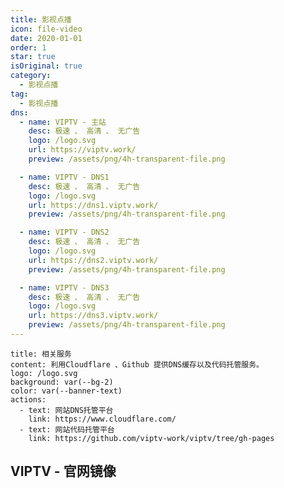 ```yaml
---
title: 影视点播
icon: file-video
date: 2020-01-01
order: 1
star: true
isOriginal: true
category:
  - 影视点播
tag:
  - 影视点播
dns:
  - name: VIPTV - 主站
    desc: 极速 、 高清 、 无广告
    logo: /logo.svg
    url: https://viptv.work/
    preview: /assets/png/4h-transparent-file.png

  - name: VIPTV - DNS1
    desc: 极速 、 高清 、 无广告
    logo: /logo.svg
    url: https://dns1.viptv.work/
    preview: /assets/png/4h-transparent-file.png

  - name: VIPTV - DNS2
    desc: 极速 、 高清 、 无广告
    logo: /logo.svg
    url: https://dns2.viptv.work/
    preview: /assets/png/4h-transparent-file.png

  - name: VIPTV - DNS3
    desc: 极速 、 高清 、 无广告
    logo: /logo.svg
    url: https://dns3.viptv.work/
    preview: /assets/png/4h-transparent-file.png
---
```


```component VPBanner
title: 相关服务
content: 利用Cloudflare 、Github 提供DNS缓存以及代码托管服务。
logo: /logo.svg
background: var(--bg-2)
color: var(--banner-text)
actions:
  - text: 网站DNS托管平台
    link: https://www.cloudflare.com/
  - text: 网站代码托管平台
    link: https://github.com/viptv-work/viptv/tree/gh-pages
```

## VIPTV - 官网镜像

<SiteInfo
  v-for="item in $frontmatter.dns"
  :key="item.link"
  v-bind="item"
/>
